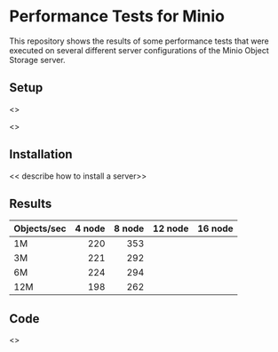 # Performance Tests for Minio

This repository shows the results of some performance tests that were executed on several different server configurations of the Minio Object Storage server.

## Setup

<<describe test setup>>

<<describe setup.sh>>

## Installation

<< describe how to install a server>>

## Results

| Objects/sec | 4 node | 8 node | 12 node | 16 node |
| ----------- | ------:| ------:| -------:| -------:|
| 1M          |    220 |    353 |         |         |
| 3M          |    221 |    292 |         |         |
| 6M          |    224 |    294 |         |         |
| 12M         |    198 |    262 |         |         |

## Code

<<describe perftest.go>>
